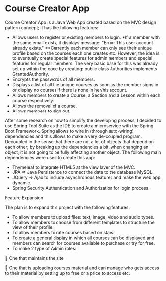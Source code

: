 # Course Creator App

Course Creator App is a Java Web App created based on the MVC design pattern concept; it has the following features:
-	Allows users to register or existing members to login.
*If a member with the same email exists, it displays message:  "Error: This user account already exists."
**Currently each member can only see their unique profile based on the courses each one creates etc. However, the idea is to eventually create special features for admin members and special features for regular members. The very basic base for this was already set up within the code by creating: public class Authorities implements GrantedAuthority.
-	Encrypts the passwords of all members.
-	Displays a list of all the unique courses as soon as the member signs in or display no courses if there is none in her/his account.
-	Allows members to create a Course, a Section and a Lesson within each course respectively.
-	Allows the removal of a course.
-	Allows members to sign out.

After some research on how to simplify the developing process, I decided to use Spring Tool Suite as the IDE to create a microservice with the Spring Boot Framework. Spring allows to wire in (through auto-wiring) dependencies and this allows to make a very de-coupled program. Decoupled in the sense that there are not a lot of objects that depend on each other; by breaking up the dependencies a bit, when changing an object, it is not going to be fully affecting another object. 
The following main dependencies were used to create this app: 
-	Thymeleaf to integrate HTML5 at the view layer of the MVC.
-	JPA => Java Persistence to connect the data to the database MySQL.
-	JQuery => Ajax to include asynchronous features and make the web app dynamic. 
-	Spring Security Authentication and Authorization for login process.

Feature Expansion

The plan is to expand this project with the following features:
-	To allow members to upload files: text, image, video and audio types.
-	To allow members to choose from different templates to structure the view of their profile.
-	To allow members to rate courses based on stars.
-	To create a general display in which all courses can be displayed and members can search for courses available to purchase or try for free. 
-	To make 2 type of Admin roles: 

	One that maintains the site

	One that is uploading courses material and can manage who gets access to their material by setting up to free or a price to access etc. 

